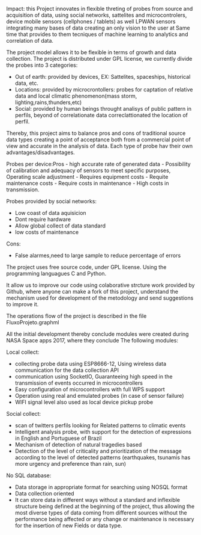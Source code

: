 

Impact: this Project innovates in flexible threting of probes from source and acquisition of data, using social networks, sattelites and microcontrolers, device mobile sensors (cellphones / tablets) as well LPWAN sensors integrating many bases of data creating an only vision to the user at Same time that provides to them tecniques of machine learning to analytics and correlation of data.

The project model allows it to be flexible in terms of growth and data collection. The project is distributed under GPL license, we currently divide the probes into 3 categories:
  - Out of earth: provided by devices, EX: Sattelites, spaceships, historical data, etc.
  - Locations: provided by microcrontollers: probes for captation of relative data and local climatic phenomenon(mass storm, lighting,rains,thunders,etc)
  - Social: provided by human beings throught analisys of public pattern in perfils, beyond of correlationate data correclattionated the location of perfil.

Thereby, this project aims to balance pros and cons of traditional source data types creating a point of acceptance both from a commercial point of view and accurate in the analysis of data. Each type of probe hav their own advantages/disadvantages.

Probes per device:Pros - high accurate rate of generated data - Possibility of calibration and adequacy of sensors to meet specific purposes, Operating scale adjustment - Requires equipment costs - Requite maintenance costs - Require costs in maintenance - High costs in transmission.

Probes provided by social networks:
  - Low coast of data aquisicion
  - Dont require hardware
  - Allow global collect of data standard
  - low costs of maintenance

Cons:
  - False alarmes,need to large sample to reduce percentage of errors

The project uses free source code, under GPL license. Using the programming languagues C and Python.

It allow us to improve our code using colaborative strcture work provided by Github, where anyone can make a fork of this project, understand the mechanism used for development of the metodology and send suggestions to improve it.

The operations flow of the project is described in the file FluxoProjeto.graphml

All the initial development thereby conclude modules were created during NASA Space apps 2017, where they conclude The following modules:

Local collect:
  - collecting probe data using ESP8666-12, Using wireless data communication for the data collection API
  - communication using SocketIO, Guaranteeing high speed in the transmission of events occurred in microcontrollers
  - Easy configuration of microcontrollers with full WPS support
  - Operation using real and emulated probes (in case of sensor failure)
  - WIFI signal level also used as local device pickup probe

Social collect:
  - scan of twitters perfils looking for Related patterns to climatic events
  - Intelligent analysis probe, with support for the detection of expressions in English and Portuguese of Brazil
  - Mechanism of detection of natural tragedies based
  - Detection of the level of criticality and prioritization of the message according to the level of detected patterns (earthquakes, tsunamis has more urgency and preference than rain, sun)

No SQL database:
 - Data storage in appropriate format for searching using NOSQL format
 - Data collection oriented
 - It can store data in different ways without a standard and inflexible structure being defined at the beginning of the project, thus allowing the most diverse types of data coming from different sources without the performance being affected or any change or maintenance is necessary for the insertion of new Fields or data type.
